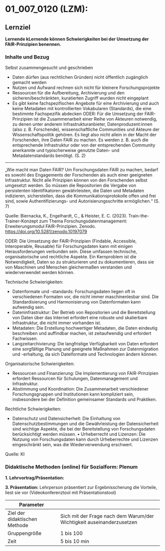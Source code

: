 <!--
author: Anne Voigt
email:    
version:  v1
language: DE
icon:     
link:     
comment:  OER.net FDM-Basiskurs
-->

# 01_007_0120 (LZM): 

## Lernziel

**Lernende kLernende können Schwierigkeiten bei der Umsetzung der FAIR-Prinzipien benennen.**

### Inhalte und Bezug 

Selbst zusammengesucht und geschrieben 
-	Daten dürfen (aus rechtlichen Gründen) nicht öffentlich zugänglich gemacht werden 
-	Nutzen und Aufwand rechnen sich nicht für kleinere Forschungsprojekte
-	Ressourcen für die Aufbereitung, Archivierung und den sicheren/beschränkten, kuratierten Zugriff wurden nicht eingeplant
-	Es gibt keine fachspezifischen Angebote für eine Archivierung und auch keine Metadaten mit kontrollierten Vokabularen (Standards), die eine bestimmte Fachspezifik abdecken 
ODER:
Für die Umsetzung der FAIR-Prinzipien ist die Zusammenarbeit einer Reihe von Akteuren notwendig, zu denen unter anderem Infrastrukturanbieter, Datenproduzent:innen (also z. B. Forschende), wissenschaftliche Communities und Akteure der Wissenschaftspolitik gehören.
Es liegt also nicht allein in der Macht der Forschenden, ihre Daten FAIR zu machen. Es werden z. B. auch die entsprechende Infrastruktur oder von der entsprechenden Community anerkannte und typischerweise genutzte Daten- und Metadatenstandards benötigt. (S. 2)
---
„Wie macht man Daten FAIR?
Um Forschungsdaten FAIR zu machen, bedarf es sowohl des Engagements der Forschenden als auch einer geeigneten Infrastruktur. Nicht alle Prinzipien können von den Forschenden selbst umgesetzt werden. So müssen die Repositorien die Vergabe von persistenten Identifikatoren gewährleisten, die Daten und Metadaten indizieren, sicherstellen, dass die Kommunikationsprotokolle offen und frei sind, sowie Authentifizierungs- und Autorisierungsschritte ermöglichen.“ (S. 7)

Quelle: Biernacka, K., Engelhardt, C., & Heister, E. C. (2023). Train-the-Trainer-Konzept zum Thema Forschungsdatenmanagement: Erweiterungsmodul FAIR-Prinzipien. Zenodo. https://doi.org/10.5281/zenodo.10197079 

ODER:
Die Umsetzung der FAIR-Prinzipien (Findable, Accessible, Interoperable, Reusable) für Forschungsdaten kann mit einigen Herausforderungen verbunden sein. Diese umfassen technische, organisatorische und rechtliche Aspekte. Ein Kernproblem ist die Notwendigkeit, Daten so zu strukturieren und zu dokumentieren, dass sie von Maschinen und Menschen gleichermaßen verstanden und wiederverwendet werden können. 

Technische Schwierigkeiten: 

* Datenformate und -standards: Forschungsdaten liegen oft in verschiedenen Formaten vor, die nicht immer maschinenlesbar sind. Die Standardisierung und Harmonisierung von Datenformaten kann aufwendig sein. 
* Dateninfrastruktur:  Der Betrieb von Repositorien und die Bereitstellung von Daten über das Internet erfordert eine robuste und skalierbare Infrastruktur, die nicht immer vorhanden ist. 
* Metadaten: Die Erstellung hochwertiger Metadaten, die Daten eindeutig beschreiben und auffindbar machen, ist zeitaufwendig und erfordert Fachwissen. 
* Langzeitarchivierung: Die langfristige Verfügbarkeit von Daten erfordert eine sorgfältige Planung und geeignete Maßnahmen zur Datenmigration und -erhaltung, da sich Dateiformate und Technologien ändern können. 

Organisatorische Schwierigkeiten: 

* Ressourcen und Finanzierung: Die Implementierung von FAIR-Prinzipien erfordert Ressourcen für Schulungen, Datenmanagement und Infrastruktur. 
* Abstimmung und Koordination: Die Zusammenarbeit verschiedener Forschungsgruppen und Institutionen kann kompliziert sein, insbesondere bei der Definition gemeinsamer Standards und Praktiken. 

Rechtliche Schwierigkeiten: 

* Datenschutz und Datensicherheit: Die Einhaltung von Datenschutzbestimmungen und die Gewährleistung der Datensicherheit sind wichtige Aspekte, die bei der Bereitstellung von Forschungsdaten berücksichtigt werden müssen. 
•	Urheberrecht und Lizenzen: Die Nutzung von Forschungsdaten kann durch Urheberrechte und Lizenzen eingeschränkt sein, was die Wiederverwendung erschwert. 

Quelle: KI


### Didaktische Methoden (online) für Sozialform: Plenum
**1. Lehrvortrag/Präsentation:** 

**3. Präsentation:** Lehrperson präsentiert zur Ergebnisscherung die Vorteile, liest sie vor (Videokonferenztool mit Präsentationstool)

| Parameter                         |          |
| -----------------------------     | -------- |
| Ziel der didaktischen Methode     | Sich mit der Frage nach dem Warum/der Wichtigkeit auseinanderzusetzen  |
| Gruppengröße                      | 1 bis 100 |
| Zeit                              | 5 bis 10 min |




